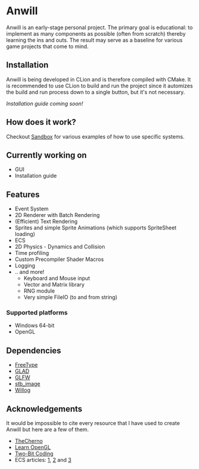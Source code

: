 # Anwill

Anwill is an early-stage personal project. The primary goal is educational: to implement 
as many components as possible (often from scratch) thereby learning
the ins and outs. The result may serve as a baseline for various
game projects that come to mind.

## Installation

Anwill is being developed in CLion and is therefore compiled with CMake. It is recommended
to use CLion to build and run the project since it automizes the build and run process 
down to a single button, but it's not necessary.

*Installation guide coming soon!*

## How does it work?
Checkout [Sandbox](Sandbox/src) for various examples of how to use specific systems.

## Currently working on

* GUI
* Installation guide

## Features

* Event System
* 2D Renderer with Batch Rendering
* (Efficient) Text Rendering
* Sprites and simple Sprite Animations (which supports SpriteSheet loading)
* ECS
* 2D Physics - Dynamics and Collision
* Time profiling
* Custom Precompiler Shader Macros
* Logging
* .. and more! 
  * Keyboard and Mouse input
  * Vector and Matrix library
  * RNG module
  * Very simple FileIO (to and from string)


### Supported platforms

* Windows 64-bit
* OpenGL

## Dependencies

* [FreeType](https://github.com/freetype/freetype)
* [GLAD](https://github.com/Dav1dde/glad)
* [GLFW](https://www.glfw.org/)
* [stb_image](https://github.com/nothings/stb)
* [Willog](https://github.com/WeRiano/Willog)

## Acknowledgements

It would be impossible to cite every resource that I have used to create Anwill but 
here are a few of them.
* [TheCherno](https://www.youtube.com/@TheCherno) 
* [Learn OpenGL](https://learnopengl.com/)
* [Two-Bit Coding](https://www.youtube.com/@two-bitcoding8018)
* ECS articles: [1](https://austinmorlan.com/posts/entity_component_system/), 
[2](https://bitsquid.blogspot.com/2014/08/building-data-oriented-entity-system.html) and 
[3](https://www.gamedeveloper.com/design/the-entity-component-system---an-awesome-game-design-pattern-in-c-part-1-#refs)